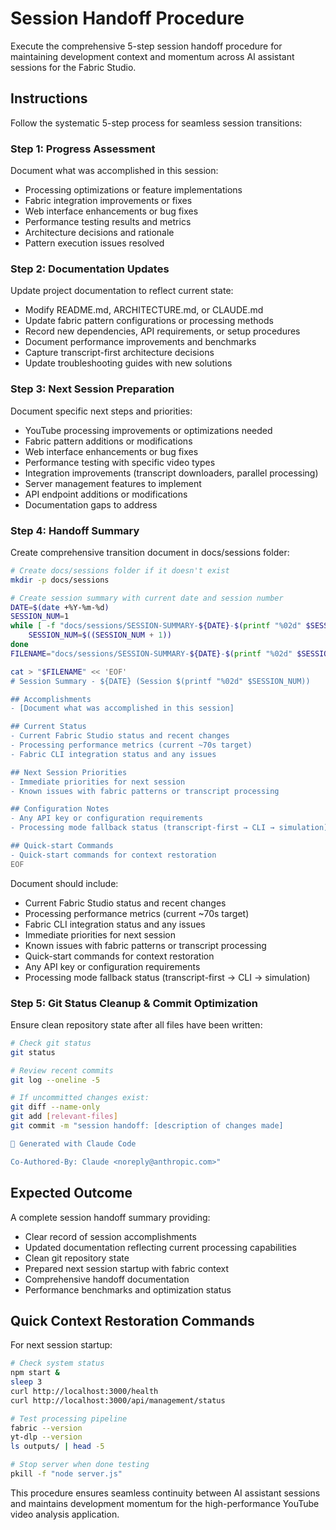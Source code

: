 # Session Handoff Procedure

Execute the comprehensive 5-step session handoff procedure for maintaining development context and momentum across AI assistant sessions for the Fabric Studio.

## Instructions

Follow the systematic 5-step process for seamless session transitions:

### Step 1: Progress Assessment
Document what was accomplished in this session:
- Processing optimizations or feature implementations
- Fabric integration improvements or fixes
- Web interface enhancements or bug fixes
- Performance testing results and metrics
- Architecture decisions and rationale
- Pattern execution issues resolved

### Step 2: Documentation Updates
Update project documentation to reflect current state:
- Modify README.md, ARCHITECTURE.md, or CLAUDE.md
- Update fabric pattern configurations or processing methods
- Record new dependencies, API requirements, or setup procedures
- Document performance improvements and benchmarks
- Capture transcript-first architecture decisions
- Update troubleshooting guides with new solutions

### Step 3: Next Session Preparation
Document specific next steps and priorities:
- YouTube processing improvements or optimizations needed
- Fabric pattern additions or modifications
- Web interface enhancements or bug fixes
- Performance testing with specific video types
- Integration improvements (transcript downloaders, parallel processing)
- Server management features to implement
- API endpoint additions or modifications
- Documentation gaps to address

### Step 4: Handoff Summary
Create comprehensive transition document in docs/sessions folder:
```bash
# Create docs/sessions folder if it doesn't exist
mkdir -p docs/sessions

# Create session summary with current date and session number
DATE=$(date +%Y-%m-%d)
SESSION_NUM=1
while [ -f "docs/sessions/SESSION-SUMMARY-${DATE}-$(printf "%02d" $SESSION_NUM).md" ]; do
    SESSION_NUM=$((SESSION_NUM + 1))
done
FILENAME="docs/sessions/SESSION-SUMMARY-${DATE}-$(printf "%02d" $SESSION_NUM).md"

cat > "$FILENAME" << 'EOF'
# Session Summary - ${DATE} (Session $(printf "%02d" $SESSION_NUM))

## Accomplishments
- [Document what was accomplished in this session]

## Current Status
- Current Fabric Studio status and recent changes
- Processing performance metrics (current ~70s target)
- Fabric CLI integration status and any issues

## Next Session Priorities
- Immediate priorities for next session
- Known issues with fabric patterns or transcript processing

## Configuration Notes
- Any API key or configuration requirements
- Processing mode fallback status (transcript-first → CLI → simulation)

## Quick-start Commands
- Quick-start commands for context restoration
EOF
```

Document should include:
- Current Fabric Studio status and recent changes
- Processing performance metrics (current ~70s target)
- Fabric CLI integration status and any issues
- Immediate priorities for next session
- Known issues with fabric patterns or transcript processing
- Quick-start commands for context restoration
- Any API key or configuration requirements
- Processing mode fallback status (transcript-first → CLI → simulation)

### Step 5: Git Status Cleanup & Commit Optimization
Ensure clean repository state after all files have been written:
```bash
# Check git status
git status

# Review recent commits
git log --oneline -5

# If uncommitted changes exist:
git diff --name-only
git add [relevant-files]
git commit -m "session handoff: [description of changes made]

🤖 Generated with Claude Code

Co-Authored-By: Claude <noreply@anthropic.com>"
```

## Expected Outcome

A complete session handoff summary providing:
- Clear record of session accomplishments
- Updated documentation reflecting current processing capabilities
- Clean git repository state
- Prepared next session startup with fabric context
- Comprehensive handoff documentation
- Performance benchmarks and optimization status

## Quick Context Restoration Commands

For next session startup:
```bash
# Check system status
npm start &
sleep 3
curl http://localhost:3000/health
curl http://localhost:3000/api/management/status

# Test processing pipeline
fabric --version
yt-dlp --version
ls outputs/ | head -5

# Stop server when done testing
pkill -f "node server.js"
```

This procedure ensures seamless continuity between AI assistant sessions and maintains development momentum for the high-performance YouTube video analysis application.